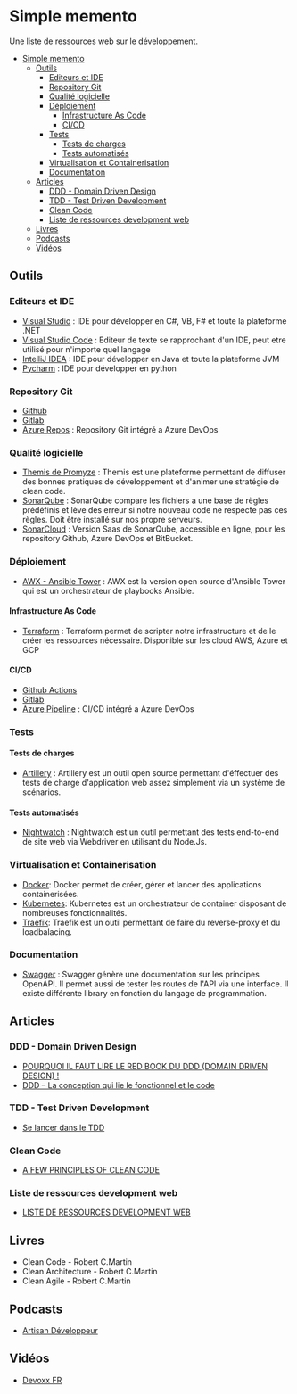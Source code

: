 # Simple memento

Une liste de ressources web sur le développement.

- [Simple memento](#simple-memento)
  - [Outils](#outils)
    - [Editeurs et IDE](#editeurs-et-ide)
    - [Repository Git](#repository-git)
    - [Qualité logicielle](#qualit%c3%a9-logicielle)
    - [Déploiement](#d%c3%a9ploiement)
      - [Infrastructure As Code](#infrastructure-as-code)
      - [CI/CD](#cicd)
    - [Tests](#tests)
      - [Tests de charges](#tests-de-charges)
      - [Tests automatisés](#tests-automatis%c3%a9s)
    - [Virtualisation et Containerisation](#virtualisation-et-containerisation)
    - [Documentation](#documentation)
  - [Articles](#articles)
    - [DDD - Domain Driven Design](#ddd---domain-driven-design)
    - [TDD - Test Driven Development](#tdd---test-driven-development)
    - [Clean Code](#clean-code)
    - [Liste de ressources development web](#liste-de-ressources-development-web)
  - [Livres](#livres)
  - [Podcasts](#podcasts)
  - [Vidéos](#vid%c3%a9os)

## Outils

### Editeurs et IDE

- [Visual Studio](https://visualstudio.microsoft.com/fr/vs/) : IDE pour développer en C#, VB, F# et toute la plateforme .NET
- [Visual Studio Code](https://code.visualstudio.com) : Editeur de texte se rapprochant d'un IDE, peut etre utilisé pour n'importe quel langage
- [IntelliJ IDEA](https://www.jetbrains.com/idea/) : IDE pour développer en Java et toute la plateforme JVM
- [Pycharm](https://www.jetbrains.com/pycharm/) : IDE pour développer en python

### Repository Git

- [Github](https://github.com/)
- [Gitlab](https://about.gitlab.com/product/source-code-management/)
- [Azure Repos](https://azure.microsoft.com/fr-fr/services/devops/repos/) : Repository Git intégré a Azure DevOps

### Qualité logicielle

- [Themis de Promyze](http://promyze.com/themis/) : Themis est une plateforme permettant de diffuser des bonnes pratiques de développement et d'animer une stratégie de clean code.
- [SonarQube](https://www.sonarsource.com/products/sonarqube/) : SonarQube compare les fichiers a une base de règles prédéfinis et lève des erreur si notre nouveau code ne respecte pas ces règles. Doit être installé sur nos propre serveurs.
- [SonarCloud](https://sonarcloud.io/about/) : Version Saas de SonarQube, accessible en ligne, pour les repository Github, Azure DevOps et BitBucket.

### Déploiement

- [AWX - Ansible Tower](https://github.com/ansible/awx/) : AWX est la version open source d'Ansible Tower qui est un orchestrateur de playbooks Ansible.

#### Infrastructure As Code

- [Terraform](https://www.terraform.io/) : Terraform permet de scripter notre infrastructure et de le créer les ressources nécessaire. Disponible sur les cloud AWS, Azure et GCP

#### CI/CD

- [Github Actions](https://github.com/features/actions/)
- [Gitlab](https://about.gitlab.com/product/continuous-integration/)
- [Azure Pipeline](https://azure.microsoft.com/fr-fr/services/devops/pipelines/) : CI/CD intégré a Azure DevOps

### Tests

#### Tests de charges

- [Artillery](https://artillery.io/) : Artillery est un outil open source permettant d'éffectuer des tests de charge d'application web assez simplement via un système de scénarios.

#### Tests automatisés

- [Nightwatch](https://github.com/nightwatchjs/nightwatch/) : Nightwatch est un outil permettant des tests end-to-end de site web via Webdriver en utilisant du Node.Js.

### Virtualisation et Containerisation

- [Docker](https://docker.com): Docker permet de créer, gérer et lancer des applications containerisées.
- [Kubernetes](https://kubernetes.io): Kubernetes est un orchestrateur de container disposant de nombreuses fonctionnalités.
- [Traefik](https://traefik.io): Traefik est un outil permettant de faire du reverse-proxy et du loadbalacing.

### Documentation

- [Swagger](https://github.com/swagger-api/swagger-ui/) : Swagger génère une documentation sur les principes OpenAPI. Il permet aussi de tester les routes de l'API via une interface. Il existe différente library en fonction du langage de programmation.

## Articles

### DDD - Domain Driven Design

- [POURQUOI IL FAUT LIRE LE RED BOOK DU DDD (DOMAIN DRIVEN DESIGN) !](http://promyze.com/pourquoi-lire-red-book-domain-driven-design/)
- [DDD – La conception qui lie le fonctionnel et le code](http://blog.xebia.fr/2009/01/28/ddd-la-conception-qui-lie-le-fonctionnel-et-le-code/)

### TDD - Test Driven Development

- [Se lancer dans le TDD](http://putaindecode.io/articles/se-lancer-dans-le-tdd/)

### Clean Code

- [A FEW PRINCIPLES OF CLEAN CODE](http://x-team.com/blog/principles-clean-code/)

### Liste de ressources development web

- [LISTE DE RESSOURCES DEVELOPMENT WEB](https://www.appbrewery.co/p/web-development-course-resources/)

## Livres

- Clean Code - Robert C.Martin
- Clean Architecture - Robert C.Martin
- Clean Agile - Robert C.Martin

## Podcasts

- [Artisan Développeur](http://artisandeveloppeur.fr/podcast/)

## Vidéos

- [Devoxx FR](https://www.youtube.com/channel/UCsVPQfo5RZErDL41LoWvk0A/videos)
